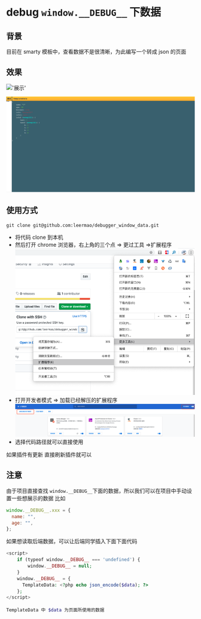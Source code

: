 # debug `window.__DEBUG__` 下数据

## 背景

目前在 smarty 模板中，查看数据不是很清晰，为此编写一个转成 json 的页面

## 效果

!['展示'](./img/home.gif)

!['展示'](./img/res.png)

## 使用方式

```
git clone git@github.com:leermao/debugger_window_data.git
```

- 将代码 clone 到本机
- 然后打开 chrome 浏览器，右上角的三个点 => 更过工具 =>扩展程序
  !['打开扩展程序'](./img/ext.png)
- 打开开发者模式 => 加载已经解压的扩展程序
  !['添加扩展程序'](./img/ext1.png)
- 选择代码路径就可以直接使用

如果插件有更新 直接刷新插件就可以

## 注意

由于项目直接查找 `window.__DEBUG__`下面的数据，所以我们可以在项目中手动设置一些想展示的数据
比如

```js
window.__DEBUG__.xxx = {
  name: "",
  age: "",
};
```

如果想读取后端数据，可以让后端同学插入下面下面代码

```php
<script>
    if (typeof window.__DEBUG__ === 'undefined') {
        window.__DEBUG__ = null;
    }
    window.__DEBUG__ = {
      TemplateData: <?php echo json_encode($data); ?>
    };
</script>

TemplateData 中 $data 为页面所使用的数据
```
